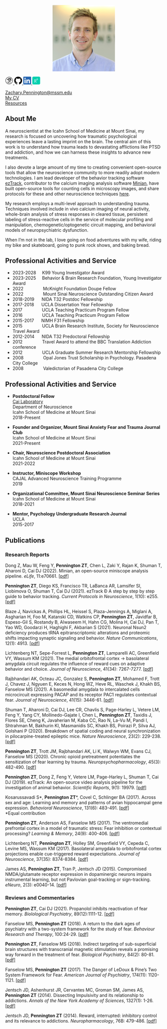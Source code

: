 <p align="center">
  <img width="200" src="./images/zPennington_HS_pic.JPG">
</p>

<p align="left">
   
  <a href="https://scholar.google.com/citations?hl=en&user=yZ1dyEoAAAAJ">
    <img width="25" src="./images/GS_100px.png"> 
  </a>
  
  <a href="https://github.com/ZachPenn">
    <img width="25" src="./images/GH_100px.png"> 
  </a>
  
  <a href="https://www.linkedin.com/in/zach-pennington-3b76b321a/">
    <img width="25" src="./images/LN_100px.png">
  </a>
  
  <a href="https://www.researchgate.net/profile/Zachary-Pennington">
    <img width="25" src="./images/RG_100px.png">
  </a> 
  
</p>

Zachary.Pennington@mssm.edu  
[My CV](./ZPennington_CV.pdf)   
[Resources](https://github.com/ZachPenn/Resources/wiki)

## About Me

A neuroscientist at the Icahn School of Medicine at Mount Sinai, my research is focused on uncovering how traumatic psychological experiences leave a lasting imprint on the brain.  The central aim of this work is to understand how trauma leads to devastating afflictions like PTSD and addiction, and how we can harness these insights to advance new treatments.

I also devote a large amount of my time to creating convenient open-source tools that allow the neuroscience community to more readily adopt modern technologies.  I am lead developer of the behavior tracking software [ezTrack](https://github.com/DeniseCaiLab/ezTrack), contributor to the calcium imaging analysis software [Minian](https://github.com/denisecailab/minian), have built open-source tools for counting cells in microscopy images, and share protocols for these and other neuroscience techniques [here](https://github.com/ZachPenn/Resources/wiki).  

My research employs a multi-level approach to understanding trauma.  Techniques involved include in vivo calcium imaging of neural activity, whole-brain analysis of stress responses in cleared tissue, persistent labeling of stress-reactive cells in the service of molecular profiling and manipulation, chemogenetic/optogenetic circuit mapping, and behavioral models of neuropsychiatric dysfunction.

When I’m not in the lab, I love going on food adventures with my wife, riding my bike and skateboard, going to punk rock shows, and baking bread.

## Professional Activities and Service

* 2023-2028 &nbsp; &nbsp; K99 Young Investigator Award 
* 2023-2025 &nbsp; &nbsp; Behavior & Brain Research Foundation, Young Investigator Award
* 2022 &nbsp; &nbsp; &nbsp; &nbsp; &nbsp; &nbsp; &nbsp;&nbsp; McKnight Foundation Doupe Fellow
* 2022 &nbsp; &nbsp; &nbsp; &nbsp; &nbsp; &nbsp; &nbsp;&nbsp; Mount Sinai Neuroscience Outstanding Citizen Award
* 2018-2019 &nbsp; &nbsp;&nbsp; NIDA T32 Postdoc Fellowship
* 2017-2018 &nbsp; &nbsp;&nbsp; UCLA Dissertation Year Fellowship
* 2017 &nbsp; &nbsp; &nbsp; &nbsp; &nbsp; &nbsp; &nbsp;&nbsp; UCLA Teaching Practicum Program Fellow
* 2016 &nbsp; &nbsp; &nbsp; &nbsp; &nbsp; &nbsp; &nbsp;&nbsp; UCLA Teaching Practicum Program Fellow
* 2015-2017 &nbsp; &nbsp;&nbsp; NIMH F31 Fellowship
* 2015 &nbsp; &nbsp; &nbsp; &nbsp; &nbsp; &nbsp; &nbsp;&nbsp; UCLA Brain Research Institute, Society for Neuroscience Travel Award  
* 2012-2014 &nbsp; &nbsp;&nbsp; NIDA T32 Predoctoral Fellowship
* 2012 &nbsp; &nbsp; &nbsp; &nbsp; &nbsp; &nbsp; &nbsp;&nbsp; Travel Award to attend the BBC Translation Addiction conference 
* 2012 &nbsp; &nbsp; &nbsp; &nbsp; &nbsp; &nbsp; &nbsp;&nbsp; UCLA Graduate Summer Research Mentorship Fellowship 
* 2008 &nbsp; &nbsp; &nbsp; &nbsp; &nbsp; &nbsp; &nbsp;&nbsp; Opal Jones Trust Scholarship in Psychology.  Pasadena City College 
* 2008 &nbsp; &nbsp; &nbsp; &nbsp; &nbsp; &nbsp; &nbsp;&nbsp; Valedictorian of Pasadena City College


## Professional Activities and Service

* **Postdoctoral Fellow**    
  [Cai Laboratory](http://labs.neuroscience.mssm.edu/project/cai-lab/)  
  Department of Neuroscience  
  Icahn School of Medicine at Mount Sinai  
  2018-Present

* **Founder and Organizer, Mount Sinai Anxiety Fear and Trauma Journal Club**  
  Icahn School of Medicine at Mount Sinai  
  2021-Present
  
* **Chair, Neuroscience Postdoctoral Association**  
  Icahn School of Medicine at Mount Sinai  
  2021-2022

* **Instructor, Miniscope Workshop**  
  CAJAL Advanced Neuroscience Training Programme  
  2019

* **Organizational Committee, Mount Sinai Neuroscience Seminar Series**  
  Icahn School of Medicine at Mount Sinai  
  2018-2021

* **Mentor, Psychology Undergraduate Research Journal**  
  UCLA  
  2015-2017

## Publications

### Research Reports

Dong Z, Mau W, Feng Y, **Pennington ZT**, Chen L, Zaki Y, Rajan K, Shuman T, Aharoni D, Cai DJ (2022). Minian, an open-source miniscope analysis pipeline. *eLife*, 11:e70661. [[pdf]](./2022_Dong_Mau_Feng_etal.pdf)  

**Pennington ZT**, Diego KS, Francisco TR, LaBanca AR, Lamsifer SI, Liobimova O, Shuman T, Cai DJ (2021). ezTrack Ð A step by step by step guide to behavior tracking. *Current Protocols in Neuroscience*, 1(10): e255. [[pdf]](./2021_Pennington_Diego_Francisco_etal.pdf)  

Blaze J, Navickas A, Phillips HL, Heissel S, Plaza-Jennings A, Miglani A, Asgharian H, Foo M, Katanski CD, Watkins CP, **Pennington ZT**, Javidfar B, Espeso-Gil S, Rostandy B, Alwaseem H, Hahn CG, Molina H, Cai DJ, Pan T, Yao WD, Goodarzi H, Haghighi F, Akbarian S (2021). Neuronal Nsun2 deficiency produces tRNA epitranscriptomic alterations and proteomic shifts impacting synaptic signaling and behavior. *Nature Communications*, 12(1): 4913. [[pdf]](./2021_Blaze_Navickas_Phillips_etal.pdf)  

Lichtenberg NT, Sepe-Forrest L, **Pennington ZT**, Lamparelli AC, Greenfield VY, Wassum KM (2021).  The medial orbitofrontal cortex &#8594; basolateral amygdala circuit regulates the influence of reward cues on adaptive behavior and choice.  *Journal of Neuroscience*, 41(34): 7267-7277. [[pdf]](./2021_Lichtenberg_SepeForrest_Pennington_etal.pdf)  

Rajbhandari AK, Octeau JC, Gonzalez S, **Pennington ZT**, Mohamed F, Trott J, Chavez J, Ngyuen E, Keces N, Hong WZ, Heve RL, Waschek J, Khakh BS, Fanselow MS (2021). A basomedial amygdala to intercalated cells microcircuit expressing PACAP and its receptor PAC1 regulates contextual fear. *Journal of Neuroscience*, 41(15): 3446-61. [[pdf]](./2021_Rajbhandari_Octeau_etal.pdf)  

Shuman T, Aharoni D, Cai DJ, Lee CR, Chavlis S, Page-Harley L, Vetere LM, Feng Y, Yang CY, Mollinedo-Gajate I, Chen L, **Pennington ZT**, Taxidis J, Flores SE, Cheng K, Javaherian M, Kaba CC, Rao N, La-Vu M, Pandi I, Shtrahman M, Bakhurin KI, Masmanidis SC, Khakh BS, Poirazi P, Silva AJ, Golshani P (2020). Breakdown of spatial coding and neural synchronization in pilocarpine-treated epileptic mice.  *Nature Neuroscience*, 23(2): 229-238. [[pdf]](./2020_Shuman_Aharoni_Cai_etal.pdf)  

**Pennington ZT**, Trott JM, Rajbhandari AK, Li K, Walwyn WM, Evans CJ, Fanselow MS (2020). Chronic opioid pretreatment potentiates the sensitization of fear learning by trauma. *Neuropsychopharmacology*, 45(3): 482-490. [[pdf]](./2020_Pennington_Trott_etal.pdf)  

**Pennington ZT**, Dong Z, Feng Y, Vetere LM, Page-Harley L, Shuman T, Cai DJ (2019). ezTrack: An open-source video analysis pipeline for the investigation of animal behavior. *Scientific Reports*, 9(1): 19979. [[pdf]](./2019_Pennington_Dong_Feng_etal.pdf)  

Kosarussavadi S\*, **Pennington ZT**\*, Covel C, Schlinger BA (2017).   Across sex and age: Learning and memory and patterns of avian hippocampal gene expression.  *Behavioral Neuroscience*, 131(6): 483-491. [[pdf]](./2017_Kosarussavadi_Pennington_Covell_etal.pdf)  
\*Equal contribution

**Pennington ZT**, Anderson AS, Fanselow MS (2017).  The ventromedial prefrontal cortex in a model of traumatic stress: Fear inhibition or contextual processing?  *Learning & Memory*, 24(9): 400-406. [[pdf]](./2017_Pennington_Anderson_Fanselow.pdf)  

Lichtenberg NT, **Pennington ZT**, Holley SM, Greenfield VY, Cepeda C, Levine MS, Wassum KM (2017).  Basolateral amygdala to orbitofrontal cortex projections enable cue-triggered reward expectations.  *Journal of Neuroscience*, 37(35): 8374-8384. [[pdf]](./2017_Lichtenberg_Pennington_Holley_etal.pdf)  

James AS, **Pennington ZT**, Tran P, Jentsch JD (2015).  Compromised NMDA/glutamate receptor expression in dopaminergic neurons impairs instrumental learning, but not Pavlovian goal-tracking or sign-tracking.  *eNeuro*,  2(3): e0040-14. [[pdf]](./2015_James_Pennington_Tran_etal.pdf)  

### Reviews and Commentaries

**Pennington ZT**, Cai DJ (2021). Propanolol inhibits reactivation of fear memory.  *Biolological Psychiatry*, 89(12):1111-12. [[pdf]](./2021_Pennington_Cai.pdf)  

Fanselow MS, **Pennington ZT** (2018).  A return to the dark ages of psychiatry with a two-system framework for the study of fear.  *Behaviour Research and Therapy*, 100:24-29. [[pdf]](./2018_Fanselow_Pennington.pdf)  

**Pennington ZT**, Fanselow MS (2018).  Indirect targeting of sub-superficial brain structures with transcranial magnetic stimulation reveals a promising way forward in the treatment of fear.  *Biological Psychiatry*, 84(2): 80-81. [[pdf]](./2018_Pennington_Fanselow.pdf)  

Fanselow MS, **Pennington ZT** (2017).  The Danger of LeDoux & Pine’s Two System Framework for Fear.  *American Journal of Psychiatry*, 174(11): 1120-1121. [[pdf]](./2017_Fanselow_Pennington.pdf)  

Jentsch JD, Ashenhurst JR, Cervantes MC, Groman SM, James AS, **Pennington ZT** (2014).  Dissecting Impulsivity and its relationship to addictions.  *Annals of the New York Academy of Sciences*,  1327(1): 1-26. [[pdf]](./2014_Jentsch_Ashenhurst_etal.pdf)  

Jentsch JD, **Pennington ZT** (2014).  Reward, interrupted: inhibitory control and its relevance to addictions.  *Neuropharmacology*, 76B: 479-486. [[pdf]](./2014_Jentsch_Pennington.pdf)  
